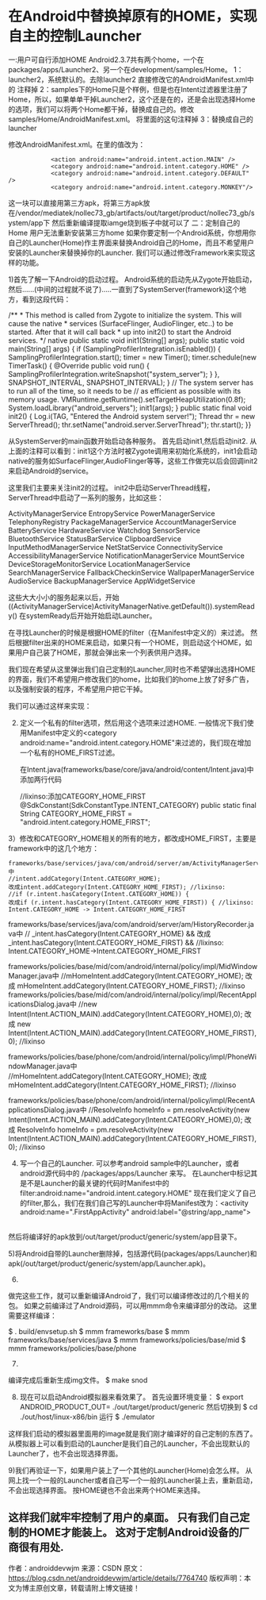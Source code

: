 # 在Android中替换掉原有的HOME，实现自主的控制Launcher

 一:用户可自行添加HOME
​        Android2.3.7共有两个home，一个在packages/apps/Launcher2、另一个在development/samples/Home。
1：launcher2，系统默认的。去除launcher2 直接修改它的AndroidManifest.xml中的
<category android:name="android.intent.category.HOME" />注释掉
2：samples下的Home只是个样例，但是也在Intent过滤器里注册了Home，所以，如果单单干掉Launcher2，这个还是在的，还是会出现选择Home的选项，我们可以将两个Home都干掉，替换成自己的。修改samples/Home/AndroidManifest.xml。
将里面的<category android:name="android.intent.category.HOME" />这句注释掉
3：替换成自己的launcher

修改AndroidManifest.xml。在<intent-filter>里的值改为：

                <action android:name="android.intent.action.MAIN" />
                <category android:name="android.intent.category.HOME" />
                <category android:name="android.intent.category.DEFAULT" />
                <category android:name="android.intent.category.MONKEY"/>

这一块可以直接用第三方apk，将第三方apk放在/vendor/mediatek/nollec73_gb/artifacts/out/target/product/nollec73_gb/system/app下
然后重新编译提取iamge烧到板子中就可以了
二：定制自己的Home 用户无法重新安装第三方home
如果你要定制一个Android系统，你想用你自己的Launcher(Home)作主界面来替换Android自己的Home，而且不希望用户安装的Launcher来替换掉你的Launcher. 
我们可以通过修改Framework来实现这样的功能。 

1)首先了解一下Android的启动过程。 
  Android系统的启动先从Zygote开始启动，然后......(中间的过程就不说了).....一直到了SystemServer(framework)这个地方，看到这段代码：

/**     * This method is called from Zygote to initialize the system. This will cause the native     * services (SurfaceFlinger, AudioFlinger, etc..) to be started. After that it will call back     * up into init2() to start the Android services.     */    native public static void init1(String[] args);    public static void main(String[] args) {        if (SamplingProfilerIntegration.isEnabled()) {            SamplingProfilerIntegration.start();            timer = new Timer();            timer.schedule(new TimerTask() {                @Override                public void run() {                    SamplingProfilerIntegration.writeSnapshot("system_server");                }            }, SNAPSHOT_INTERVAL, SNAPSHOT_INTERVAL);        }        // The system server has to run all of the time, so it needs to be        // as efficient as possible with its memory usage.        VMRuntime.getRuntime().setTargetHeapUtilization(0.8f);        System.loadLibrary("android_servers");        init1(args);    }    public static final void init2() {        Log.i(TAG, "Entered the Android system server!");        Thread thr = new ServerThread();        thr.setName("android.server.ServerThread");        thr.start();    }}

 

 

从SystemServer的main函数开始启动各种服务。 
首先启动init1,然后启动init2. 
从上面的注释可以看到：init1这个方法时被Zygote调用来初始化系统的，init1会启动native的服务如SurfaceFlinger,AudioFlinger等等，这些工作做完以后会回调init2来启动Android的service。

这里我们主要来关注init2的过程。 
init2中启动ServerThread线程， 
ServerThread中启动了一系列的服务，比如这些：

ActivityManagerService 
EntropyService 
PowerManagerService 
TelephonyRegistry 
PackageManagerService 
AccountManagerService 
BatteryService 
HardwareService 
Watchdog 
SensorService 
BluetoothService 
StatusBarService 
ClipboardService 
InputMethodManagerService 
NetStatService 
ConnectivityService 
AccessibilityManagerService 
NotificationManagerService 
MountService 
DeviceStorageMonitorService 
LocationManagerService 
SearchManagerService 
FallbackCheckinService 
WallpaperManagerService 
AudioService 
BackupManagerService 
AppWidgetService

这些大大小小的服务起来以后，开始 
((ActivityManagerService)ActivityManagerNative.getDefault()).systemReady() 
在systemReady后开始开始启动Launcher。

在寻找Launcher的时候是根据HOME的filter（在Manifest中定义的<category android:name="android.intent.category.HOME" />）来过滤。 
然后根据filter出来的HOME来启动，如果只有一个HOME，则启动这个HOME，如果用户自己装了HOME，那就会弹出来一个列表供用户选择。

我们现在希望从这里弹出我们自己定制的Launcher,同时也不希望弹出选择HOME的界面，我们不希望用户修改我们的home，比如我们的home上放了好多广告，以及强制安装的程序，不希望用户把它干掉。

我们可以通过这样来实现：

2) 定义一个私有的filter选项，然后用这个选项来过滤HOME. 
   一般情况下我们使用Manifest中定义的<category android:name="android.intent.category.HOME"来过滤的，我们现在增加一个私有的HOME_FIRST过滤。

     在Intent.java(frameworks/base/core/java/android/content/Intent.java)中添加两行代码
    
    //lixinso:添加CATEGORY_HOME_FIRST 
    @SdkConstant(SdkConstantType.INTENT_CATEGORY) 
    public static final String CATEGORY_HOME_FIRST = "android.intent.category.HOME_FIRST";

3）修改和CATEGORY_HOME相关的所有的地方，都改成HOME_FIRST，主要是framework中的这几个地方：

    frameworks/base/services/java/com/android/server/am/ActivityManagerService.java中 
    //intent.addCategory(Intent.CATEGORY_HOME); 
    改成intent.addCategory(Intent.CATEGORY_HOME_FIRST); //lixinso: 
    //if (r.intent.hasCategory(Intent.CATEGORY_HOME)) { 
    改成if (r.intent.hasCategory(Intent.CATEGORY_HOME_FIRST)) { //lixinso: Intent.CATEGORY_HOME -> Intent.CATEGORY_HOME_FIRST 
   frameworks/base/services/java/com/android/server/am/HistoryRecorder.java中 
   // _intent.hasCategory(Intent.CATEGORY_HOME) && 
   改成 _intent.hasCategory(Intent.CATEGORY_HOME_FIRST) && //lixinso: Intent.CATEGORY_HOME->Intent.CATEGORY_HOME_FIRST

   frameworks/policies/base/mid/com/android/internal/policy/impl/MidWindowManager.java中 
   //mHomeIntent.addCategory(Intent.CATEGORY_HOME); 
   改成 mHomeIntent.addCategory(Intent.CATEGORY_HOME_FIRST); //lixinso 
  frameworks/policies/base/mid/com/android/internal/policy/impl/RecentApplicationsDialog.java中 
   //new Intent(Intent.ACTION_MAIN).addCategory(Intent.CATEGORY_HOME),0); 
   改成 new Intent(Intent.ACTION_MAIN).addCategory(Intent.CATEGORY_HOME_FIRST),0); //lixinso

  frameworks/policies/base/phone/com/android/internal/policy/impl/PhoneWindowManager.java中 
   //mHomeIntent.addCategory(Intent.CATEGORY_HOME); 
   改成 mHomeIntent.addCategory(Intent.CATEGORY_HOME_FIRST); //lixinso

  frameworks/policies/base/phone/com/android/internal/policy/impl/RecentApplicationsDialog.java中 
   //ResolveInfo homeInfo = pm.resolveActivity(new Intent(Intent.ACTION_MAIN).addCategory(Intent.CATEGORY_HOME),0); 
   改成 ResolveInfo homeInfo = pm.resolveActivity(new Intent(Intent.ACTION_MAIN).addCategory(Intent.CATEGORY_HOME_FIRST),0); //lixinso

4) 写一个自己的Launcher. 
   可以参考android sample中的Launcher，或者android源代码中的 /packages/apps/Launcher 来写。 
   在Launcher中标记其是不是Launcher的最关键的代码时Manifest中的filter:android:name="android.intent.category.HOME" 
   现在我们定义了自己的filter,那么，我们在我们自己写的Launcher中将Manifest改为： 
​    <application  android:process="android.process.acore3" android:icon="@drawable/icon" android:label="@string/app_name"> 
​        <activity android:name=".FirstAppActivity" 
​                  android:label="@string/app_name"> 
​            <intent-filter> 
​                                <action android:name="android.intent.action.MAIN" /> 
​                <category android:name="android.intent.category.HOME_FIRST" /> 
​                <category android:name="android.intent.category.DEFAULT" /> 
​                <category android:name="android.intent.category.MONKEY" /> 
​            </intent-filter> 
​        </activity> 
​    </application>

然后将编译好的apk放到/out/target/product/generic/system/app目录下。

5)将Android自带的Launcher删除掉，包括源代码(packages/apps/Launcher)和apk(/out/target/product/generic/system/app/Launcher.apk)。

6) 
做完这些工作，就可以重新编译Android了，我们可以编译修改过的几个相关的包。 
如果之前编译过了Android源码，可以用mmm命令来编译部分的改动。 
这里需要这样编译：

$ . build/envsetup.sh 
$ mmm frameworks/base 
$ mmm frameworks/base/services/java 
$ mmm frameworks/policies/base/mid 
$ mmm frameworks/policies/base/phone

7) 
编译完成后重新生成img文件。 
$ make snod

8) 现在可以启动Android模拟器来看效果了。 
首先设置环境变量： 
$ export ANDROID_PRODUCT_OUT= ./out/target/product/generic 
然后切换到 
$ cd ./out/host/linux-x86/bin 
运行 
$ ./emulator

这样我们启动的模拟器里面用的image就是我们刚才编译好的自己定制的东西了。 
从模拟器上可以看到启动的Launcher是我们自己的Launcher，不会出现默认的Launcher了，也不会出现选择界面。

9)我们再验证一下，如果用户装上了一个其他的Launcher(Home)会怎么样。 
  从网上找一个一般的Launcher或者自己写一个一般的Launcher装上去，重新启动，不会出现选择界面。 
  按HOME键也不会出来两个HOME来选择。

这样我们就牢牢控制了用户的桌面。 
只有我们自己定制的HOME才能装上。 这对于定制Android设备的厂商很有用处.
--------------------- 
作者：androiddevwjm 
来源：CSDN 
原文：https://blog.csdn.net/androiddevwjm/article/details/7764740 
版权声明：本文为博主原创文章，转载请附上博文链接！